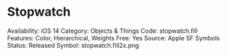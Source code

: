 # Stopwatch

Availability: iOS 14
Category: Objects & Things
Code: stopwatch.fill
Features: Color, Hierarchical, Weights
Free: Yes
Source: Apple SF Symbols
Status: Released
Symbol: stopwatch.fill2x.png